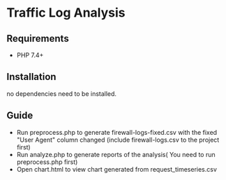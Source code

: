 # Traffic Log Analysis


## Requirements

- PHP 7.4+

## Installation
 no dependencies need to be installed.


## Guide
-  Run preprocess.php to generate firewall-logs-fixed.csv with  the fixed  "User Agent" column changed (include firewall-logs.csv to the project first)
-  Run analyze.php to generate reports of the analysis( You need to run preprocess.php first)
-  Open chart.html to view chart generated from request_timeseries.csv